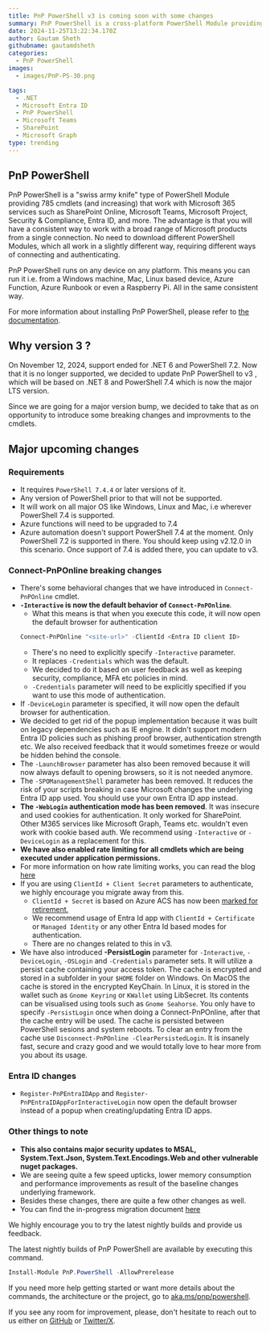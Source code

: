 ```yaml
---
title: PnP PowerShell v3 is coming soon with some changes
summary: PnP PowerShell is a cross-platform PowerShell Module providing 785 (and increasing) cmdlets that work with Microsoft 365 environments and more specifically SharePoint Online, Microsoft Teams, Microsoft Planner and Power Automate.
date: 2024-11-25T13:22:34.170Z
author: Gautam Sheth
githubname: gautamdsheth
categories:
  - PnP PowerShell
images:
  - images/PnP-PS-30.png

tags:
  - .NET
  - Microsoft Entra ID
  - PnP PowerShell
  - Microsoft Teams
  - SharePoint
  - Microsoft Graph
type: trending
---
```


## PnP PowerShell

PnP PowerShell is a "swiss army knife" type of PowerShell Module providing 785 cmdlets (and increasing) that work with Microsoft 365 services such as SharePoint Online, Microsoft Teams, Microsoft Project, Security & Compliance, Entra ID, and more. The advantage is that you will have a consistent way to work with a broad range of Microsoft products from a single connection. No need to download different PowerShell Modules, which all work in a slightly different way, requiring different ways of connecting and authenticating.

PnP PowerShell runs on any device on any platform. This means you can run it i.e. from a Windows machine, Mac, Linux based device, Azure Function, Azure Runbook or even a Raspberry Pi. All in the same consistent way.

For more information about installing PnP PowerShell, please refer to [the documentation](https://pnp.github.io/powershell/articles/index.html).

## Why version 3 ? 

On November 12, 2024, support ended for .NET 6 and PowerShell 7.2. Now that it is no longer supported, we decided to update PnP PowerShell to v3 , which will be based on .NET 8 and PowerShell 7.4 which is now the major LTS version.

Since we are going for a major version bump, we decided to take that as on opportunity to introduce some breaking changes and improvments to the cmdlets.

## Major upcoming changes

### Requirements

- It requires `PowerShell 7.4.4` or later versions of it.
- Any version of PowerShell prior to that will not be supported.
- It will work on all major OS like Windows, Linux and Mac, i.e wherever PowerShell 7.4 is supported.
- Azure functions will need to be upgraded to 7.4
- Azure automation doesn't support PowerShell 7.4 at the moment. Only PowerShell 7.2 is supported in there. You should keep using v2.12.0 in this scenario. Once support of 7.4 is added there, you can update to v3.

### Connect-PnPOnline breaking changes

- There's some behavioral changes that we have introduced in `Connect-PnPOnline` cmdlet.
- **`-Interactive` is now the default behavior of `Connect-PnPOnline`**. 
    - What this means is that when you execute this code, it will now open the default browser for authentication
    ```powershell
    Connect-PnPOnline "<site-url>" -ClientId <Entra ID client ID>
    ```
    - There's no need to explicitly specify `-Interactive` parameter.
    - It replaces `-Credentials` which was the default.
    - We decided to do it based on user feedback as well as keeping security, compliance, MFA etc policies in mind. 
    - `-Credentials` parameter will need to be explicitly specified if you want to use this mode of authentication.
- If `-DeviceLogin` parameter is specified, it will now open the default browser for authentication.
- We decided to get rid of the popup implementation because it was built on legacy dependencies such as IE engine. It didn't support modern Entra ID policies such as phishing proof browser, authentication strength etc. We also received feedback that it would sometimes freeze or would be hidden behind the console.
- The `-LaunchBrowser` parameter has also been removed because it will now always default to opening browsers, so it is not needed anymore.
- The `-SPOManagementShell` parameter has been removed. It reduces the risk of your scripts breaking in case Microsoft changes the underlying Entra ID app used. You should use your own Entra ID app instead.
- **The `-WebLogin` authentication mode has been removed**. It was insecure and used cookies for authentication. It only worked for SharePoint. Other M365 services like Microsoft Graph, Teams etc. wouldn't even work with cookie based auth. We recommend using `-Interactive` or `-DeviceLogin` as a replacement for this. 
- **We have also enabled rate limiting for all cmdlets which are being executed under application permissions.**
- For more information on how rate limiting works, you can read the blog [here](https://devblogs.microsoft.com/microsoft365dev/prevent-throttling-in-your-application-by-using-ratelimit-headers-in-sharepoint-online/)
- If you are using `ClientId + Client Secret` parameters to authenticate, we highly encourage you migrate away from this.    
    - `ClientId + Secret` is based on Azure ACS has now been [marked for retirement.](https://learn.microsoft.com/en-us/sharepoint/dev/sp-add-ins/retirement-announcement-for-azure-acs)
    - We recommend usage of Entra Id app with `ClientId + Certificate` or `Managed Identity` or any other Entra Id based modes for authentication.
    - There are no changes related to this in v3.
- We have also introduced **-PersistLogin** parameter for `-Interactive`, `-DeviceLogin`, `-OSLogin` and `-Credentials` parameter sets. It will utilize a persist cache containing your access token. The cache is encrypted and stored in a subfolder in your `$HOME` folder on Windows. On MacOS the cache is stored in the encrypted KeyChain.  In Linux, it is stored in the wallet such as `Gnome Keyring` or `KWallet` using LibSecret. Its contents can be visualised using tools such as `Gnome Seahorse`. You only have to specify `-PersistLogin` once when doing a Connect-PnPOnline, after that the cache entry will be used. The cache is persisted between PowerShell sesions and system reboots. To clear an entry from the cache use `Disconnect-PnPOnline -ClearPersistedLogin`.  It is insanely fast, secure and crazy good and we would totally love to hear more from you about its usage.

### Entra ID changes

- `Register-PnPEntraIDApp` and `Register-PnPEntraIDAppForInteractiveLogin` now open the default browser instead of a popup when creating/updating Entra ID apps.

### Other things to note

- **This also contains major security updates to MSAL, System.Text.Json, System.Text.Encodings.Web and other vulnerable nuget packages.**
- We are seeing quite a few speed upticks, lower memory consumption and performance improvements as result of the baseline changes underlying framework.
- Besides these changes, there are quite a few other changes as well. 
- You can find the in-progress migration document [here](https://github.com/pnp/powershell/blob/dev/MIGRATE-2.0-to-3.0.md)

We highly encourage you to try the latest nightly builds and provide us feedback.

The latest nightly builds of PnP PowerShell are available by executing this command.

```powershell
Install-Module PnP.PowerShell -AllowPrerelease
```

If you need more help getting started or want more details about the commands, the architecture or the project, go to [aka.ms/pnp/powershell](https://aka.ms/pnp/powershell).

If you see any room for improvement, please, don't hesitate to reach out to us either on [GitHub](https://github.com/pnp/powershell/discussions) or [Twitter/X](https://twitter.com/pnppowershell).
